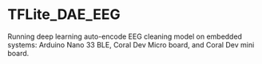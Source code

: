 # TFLite_DAE_EEG    

Running deep learning auto-encode EEG cleaning model on embedded systems: Arduino Nano 33 BLE, Coral Dev Micro board, and Coral Dev mini board.          

